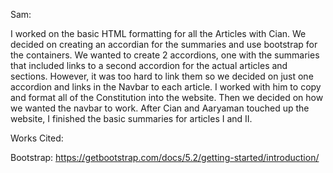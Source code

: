 Sam:

I worked on the basic HTML formatting for all the Articles with Cian. We decided on creating an accordian for
the summaries and use bootstrap for the containers. We wanted to create 2 accordions, one with the summaries 
that included links to a second accordion for the actual articles and sections. However, it was too hard to link
them so we decided on just one accordion and links in the Navbar to each article. I worked with him to copy and 
format all of the Constitution into the website. Then we decided on how we wanted the navbar to work. After Cian 
and Aaryaman touched up the website, I finished the basic summaries for articles I and II.

Works Cited:

Bootstrap:
https://getbootstrap.com/docs/5.2/getting-started/introduction/

